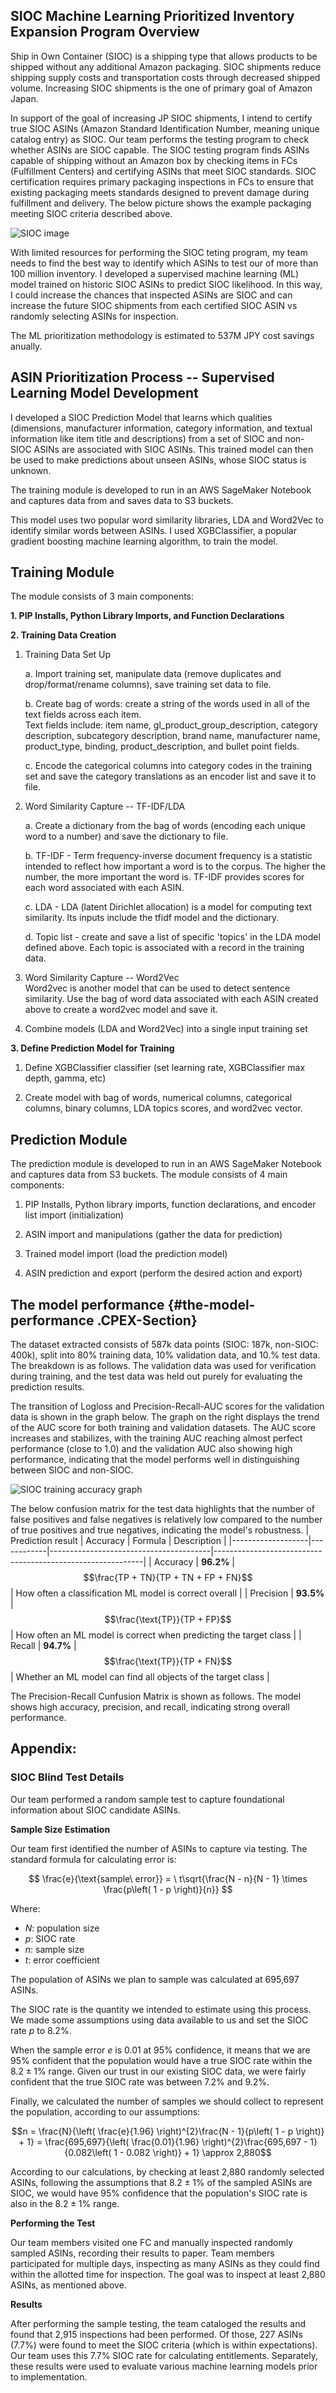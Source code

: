 <script type="text/javascript" async
  src="https://cdn.mathjax.org/mathjax/latest/MathJax.js?config=TeX-MML-AM_CHTML">
</script>

## SIOC Machine Learning Prioritized Inventory Expansion Program Overview
Ship in Own Container (SIOC) is a shipping type that allows products to
be shipped without any additional Amazon packaging. SIOC shipments
reduce shipping supply costs and transportation costs through decreased
shipped volume. Increasing SIOC shipments is the one of primary goal of
Amazon Japan.

In support of the goal of increasing JP SIOC shipments, I intend to
certify true SIOC ASINs (Amazon Standard Identification Number, meaning
unique catalog entry) as SIOC. Our team performs the testing program to
check whether ASINs are SIOC capable. The SIOC testing program finds
ASINs capable of shipping without an Amazon box by checking items in FCs
(Fulfillment Centers) and certifying ASINs that meet SIOC standards.
SIOC certification requires primary packaging inspections in FCs to
ensure that existing packaging meets standards designed to prevent
damage during fulfillment and delivery. The below picture shows the
example packaging meeting SIOC criteria described above.

![SIOC image](/assets/img/SIOC.png)

With limited resources for performing the SIOC teting program, my team
needs to find the best way to identify which ASINs to test our of more
than 100 million inventory. I developed a supervised machine learning
(ML) model trained on historic SIOC ASINs to predict SIOC likelihood. In
this way, I could increase the chances that inspected ASINs are SIOC and
can increase the future SIOC shipments from each certified SIOC ASIN vs
randomly selecting ASINs for inspection.

The ML prioritization methodology is estimated to 537M JPY cost savings
anually.

## ASIN Prioritization Process -- Supervised Learning Model Development

I developed a SIOC Prediction Model that learns which qualities
(dimensions, manufacturer information, category information, and textual
information like item title and descriptions) from a set of SIOC and
non-SIOC ASINs are associated with SIOC ASINs. This trained model can
then be used to make predictions about unseen ASINs, whose SIOC status
is unknown.

The training module is developed to run in an AWS SageMaker Notebook and
captures data from and saves data to S3 buckets.

This model uses two popular word similarity libraries, LDA and Word2Vec
to identify similar words between ASINs. I used XGBClassifier, a popular
gradient boosting machine learning algorithm, to train the model.

## Training Module

The module consists of 3 main components:

**1. PIP Installs, Python Library Imports, and Function Declarations**

**2. Training Data Creation**

1.  Training Data Set Up

    a.  Import training set, manipulate data (remove duplicates and
        drop/format/rename columns), save training set data to file.

    b.  Create bag of words: create a string of the words used in all of
        the text fields across each item.\
        Text fields include: item name, gl_product_group_description,
        category description, subcategory description, brand name,
        manufacturer name, product_type, binding, product_description,
        and bullet point fields.

    c.  Encode the categorical columns into category codes in the
        training set and save the category translations as an encoder
        list and save it to file.

2.  Word Similarity Capture -- TF-IDF/LDA

    a.  Create a dictionary from the bag of words (encoding each unique
        word to a number) and save the dictionary to file.

    b.  TF-IDF - Term frequency-inverse document frequency is a
        statistic intended to reflect how important a word is to the
        corpus. The higher the number, the more important the word is.
        TF-IDF provides scores for each word associated with each ASIN.

    c.  LDA - LDA (latent Dirichlet allocation) is a model for computing
        text similarity. Its inputs include the tfidf model and the
        dictionary.

    d.  Topic list - create and save a list of specific 'topics' in the
        LDA model defined above. Each topic is associated with a record
        in the training data.

3.  Word Similarity Capture -- Word2Vec\
    Word2vec is another model that can be used to detect sentence
    similarity. Use the bag of word data associated with each ASIN
    created above to create a word2vec model and save it.

4.  Combine models (LDA and Word2Vec) into a single input training set

**3. Define Prediction Model for Training**

1.  Define XGBClassifier classifier (set learning rate, XGBClassifier max depth, gamma, etc)

2.  Create model with bag of words, numerical columns, categorical columns, binary columns, LDA topics scores, and word2vec vector.

## Prediction Module

The prediction module is developed to run in an AWS SageMaker Notebook
and captures data from S3 buckets. The module consists of 4 main
components:

1.  PIP Installs, Python library imports, function declarations, and
    encoder list import (initialization)

2.  ASIN import and manipulations (gather the data for prediction)

3.  Trained model import (load the prediction model)

4.  ASIN prediction and export (perform the desired action and export)

## The model performance {#the-model-performance .CPEX-Section}

The dataset extracted consists of 587k data points (SIOC: 187k,
non-SIOC: 400k), split into 80% training data, 10% validation data, and
10.% test data. The breakdown is as follows. The validation data was
used for verification during training, and the test data was held out
purely for evaluating the prediction results.

The transition of Logloss and Precision-Recall-AUC scores for the
validation data is shown in the graph below. The graph on the right
displays the trend of the AUC score for both training and validation
datasets. The AUC score increases and stabilizes, with the training AUC
reaching almost perfect performance (close to 1.0) and the validation
AUC also showing high performance, indicating that the model performs
well in distinguishing between SIOC and non-SIOC.

![SIOC training accuracy graph](/assets/img/SIOC_training_accuracy_graph.png)

The below confusion matrix for the test data highlights that the number
of false positives and false negatives is relatively low compared to the
number of true positives and true negatives, indicating the model\'s
robustness.
| Prediction result | Accuracy   | Formula                                | Description                                                |
|-------------------|------------|----------------------------------------|------------------------------------------------------------|
| Accuracy          | **96.2%**  | $$\frac{TP + TN}{TP + TN + FP + FN}$$  | How often a classification ML model is correct overall     |
| Precision         | **93.5%**  | $$\frac{\text{TP}}{TP + FP}$$          | How often an ML model is correct when predicting the target class |
| Recall            | **94.7%**  | $$\frac{\text{TP}}{TP + FN}$$          | Whether an ML model can find all objects of the target class |

The Precision-Recall Cunfusion Matrix is shown as follows. The model
shows high accuracy, precision, and recall, indicating strong overall
performance.

## Appendix:
### SIOC Blind Test Details

Our team performed a random sample test to capture foundational
information about SIOC candidate ASINs.

**Sample Size Estimation**

Our team first identified the number of ASINs to capture via testing.
The standard formula for calculating error is:

$$
\frac{e}{\text{sample\ error}} = \ t\sqrt{\frac{N - n}{N - 1} \times \frac{p\left( 1 - p \right)}{n}}
$$

Where:
- *N*: population size
- *p*: SIOC rate
- *n*: sample size
- *t*: error coefficient


The population of ASINs we plan to sample was calculated at 695,697
ASINs.

The SIOC rate is the quantity we intended to estimate using this
process. We made some assumptions using data available to us and set the
SIOC rate *p* to 8.2%.

When the sample error *e* is 0.01 at 95% confidence, it means that we
are 95% confident that the population would have a true SIOC rate within
the $8.2 \pm 1\%$ range. Given our trust in our existing SIOC data, we
were fairly confident that the true SIOC rate was between 7.2% and 9.2%.

Finally, we calculated the number of samples we should collect to
represent the population, according to our assumptions:

$$n = \frac{N}{\left( \frac{e}{1.96} \right)^{2}\frac{N - 1}{p\left( 1 - p \right)} + 1} = \frac{695,697}{\left( \frac{0.01}{1.96} \right)^{2}\frac{695,697 - 1}{0.082\left( 1 - 0.082 \right)} + 1} \approx 2,880$$

According to our calculations, by checking at least 2,880 randomly
selected ASINs, following the assumptions that $8.2 \pm 1\%$ of the
sampled ASINs are SIOC, we would have 95% confidence that the
population's SIOC rate is also in the $8.2 \pm 1\%$ range.

**Performing the Test**

Our team members visited one FC and manually inspected randomly sampled
ASINs, recording their results to paper. Team members participated for
multiple days, inspecting as many ASINs as they could find within the
allotted time for inspection. The goal was to inspect at least 2,880
ASINs, as mentioned above.

**Results**

After performing the sample testing, the team cataloged the results and
found that 2,915 inspections had been performed. Of those, 227 ASINs
(7.7%) were found to meet the SIOC criteria (which is within
expectations). Our team uses this 7.7% SIOC rate for calculating
entitlements. Separately, these results were used to evaluate various
machine learning models prior to implementation.